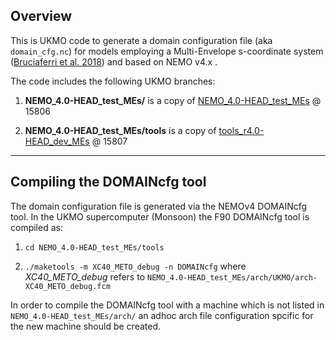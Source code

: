 ## Overview
This is UKMO code to generate a domain configuration file (aka `domain_cfg.nc`) for models employing a Multi-Envelope s-coordinate system ([Bruciaferri et al. 2018](https://link.springer.com/article/10.1007/s10236-018-1189-x)) and based on NEMO v4.x .

The code includes the following UKMO branches:

1. **NEMO_4.0-HEAD_test_MEs/** is a copy of [NEMO_4.0-HEAD_test_MEs](https://code.metoffice.gov.uk/svn/nemo/NEMO/branches/UKMO/NEMO_4.0-HEAD_test_MEs) @ 15806

2. **NEMO_4.0-HEAD_test_MEs/tools** is a copy of [tools_r4.0-HEAD_dev_MEs](https://code.metoffice.gov.uk/svn/nemo/NEMO/branches/UKMO/tools_r4.0-HEAD_dev_MEs) @ 15807

---

## Compiling the DOMAINcfg tool
The domain configuration file is generated via the NEMOv4 DOMAINcfg tool. In the UKMO supercomputer (Monsoon) the F90 DOMAINcfg tool is compiled as:

1. `cd NEMO_4.0-HEAD_test_MEs/tools`

2. `./maketools -m XC40_METO_debug -n DOMAINcfg` where _XC40_METO_debug_ refers to `NEMO_4.0-HEAD_test_MEs/arch/UKMO/arch-XC40_METO_debug.fcm`

In order to compile the DOMAINcfg tool with a machine which is not listed in `NEMO_4.0-HEAD_test_MEs/arch/` an adhoc arch file configuration spcific for the new machine should be created.  
